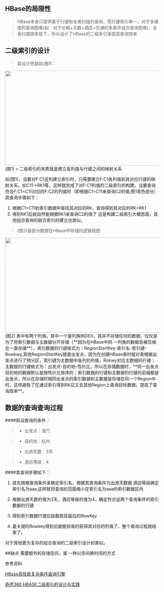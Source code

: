 ## HBase的局限性
>HBase本身只提供基于行键和全表扫描的查询，而行键索引单一，对于多维度的查询困难(如：对于价格+天数+酒店+交通的多条件组合查询困难)，全表扫描效率低下，所以设计了HBase的二级索引来提高查询效率

## 二级索引的设计

> 其设计思路如(图1)：

<img src="https://github.com/MOBIN-F/TravelPriceComparison/blob/master/%E8%AE%BE%E8%AE%A1%E6%80%9D%E8%B7%AF%E5%9B%BE.png" width="600" height="310"/>
(图1)       
> 二级索引的本质就是建立各列值与行键之间的映射关系

如(图1)，当要对F:C1这列建立索引时，只需要建立F:C1各列值到其对应行键的映射关系，如C11->RK1等，这样就完成了对F:C1列值的二级索引的构建，当要查询符合F:C1=C11对应的F:C2的列值时（即根据C1=C11来查询C2的值,图1青色部分）其查询步骤如下：
1. 根据C1=C11到索引数据中查找其对应的RK，查询得到其对应的RK=RK1
2. 得到RK1后就自然能根据RK1来查询C2的值了
这是构建二级索引大概思路，其他组合查询的联合索引的建立也类似。

>(图2)是部分数据在HBase中存储的逻辑视图

<img src="https://github.com/MOBIN-F/TravelPriceComparison/blob/master/%E6%95%B0%E6%8D%AE%E5%AD%98%E5%82%A8%E9%80%BB%E8%BE%91%E8%A7%86%E5%9B%BE.png" width="600" height="310"/>
(图2)
表中有两个列族，其中一个是列族INDEX，其并不存储任何的数据，仅仅是为了将索引数据与主数据分开存储（**因为在HBase中同 一列族的数据会被压缩在一直存储**），索引数据的行键格式为：RegionStartKey-索引名-索引键-Rowkwy,其他RegionStartKey就是出发点，因为在创建HBase表时就对表根据出发点进行了预分区，索引键为主数据中各列的列值，Rokwy对应主数据的行键；主数据的行键格式为：出发点-目的地-性价比，所以在存储数据时，**同一出发点 目的地的数据默认是按性价比排序的；索引数据的行键和主数据的行键的前缀都是出发点，所以在存储时相同出发点的索引数据和主数据是存储在同一个Region中的，这样避免了在通过索引得到RK后又去其他Region上查询目标数据，提高了查询效率**。

## 数据的查询查询过程
####假设查询的条件：
>* 出发点：澳门
   
>* 目的地：杭州
   
>* 出游天数：3天
   
>* 酒店等级：4
 
####其查询步骤如下：
1. 首先根据查询条件来确定索引名，根据其查询条件为出游天数据  酒店等级确定索引名为aaa,这样就将查询的范围缩小在索引名为aaa的索引数据区内

2. 根据出游天数的值为3天，酒店等级的值为4，确定符合这两个查询条件的索引数据的行键

3. 得到索引数据行键后就截取其最后的RowKey

4. 最关键的Rowkey得到后就能轻易的获得其对应的列值了，整个查询过程就结束了。

对于其他更为复杂的组合查询的二级索引设计如类似。

##缺点
需要额外的存储空间，属 一种以空间换时间的方式

参考资料

[HBase高性能复杂条件查询引擎](http://blog.csdn.net/bluishglc/article/details/31799255)

[奇虎360 HBASE二级索引的设计与实践](http://www.infoq.com/cn/presentations/qihoo360-hbase-two-stage-index-design-and-practice)